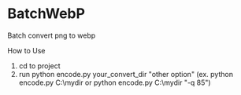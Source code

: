 BatchWebP
=========

Batch convert png to webp


How to Use

1. cd to project
2. run python encode.py your_convert_dir "other option" (ex. python encode.py C:\mydir or python encode.py C:\mydir "-q 85")
